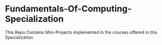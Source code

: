 # Fundamentals-Of-Computing-Specialization

 This Repo Contains Mini-Projects implemented in the courses offered in this Specialization
 
 
